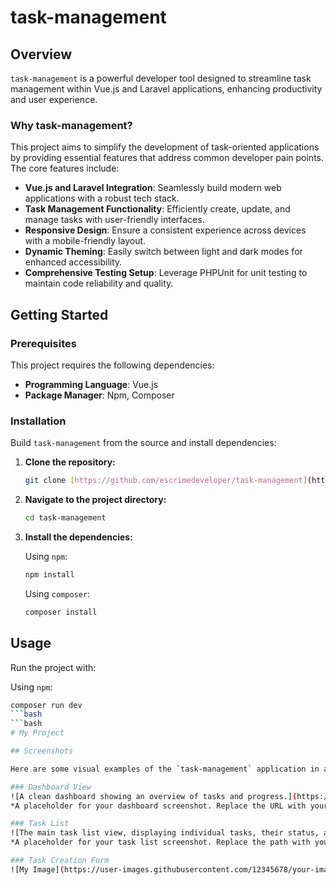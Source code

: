 # task-management

## Overview

`task-management` is a powerful developer tool designed to streamline task management within Vue.js and Laravel applications, enhancing productivity and user experience.

### Why task-management?

This project aims to simplify the development of task-oriented applications by providing essential features that address common developer pain points. The core features include:

-   **Vue.js and Laravel Integration**: Seamlessly build modern web applications with a robust tech stack.
-   **Task Management Functionality**: Efficiently create, update, and manage tasks with user-friendly interfaces.
-   **Responsive Design**: Ensure a consistent experience across devices with a mobile-friendly layout.
-   **Dynamic Theming**: Easily switch between light and dark modes for enhanced accessibility.
-   **Comprehensive Testing Setup**: Leverage PHPUnit for unit testing to maintain code reliability and quality.

## Getting Started

### Prerequisites

This project requires the following dependencies:

-   **Programming Language**: Vue.js
-   **Package Manager**: Npm, Composer

### Installation

Build `task-management` from the source and install dependencies:

1.  **Clone the repository:**
    ```bash
    git clone [https://github.com/escrimedeveloper/task-management](https://github.com/escrimedeveloper/task-management)
    ```

2.  **Navigate to the project directory:**
    ```bash
    cd task-management
    ```

3.  **Install the dependencies:**

    Using `npm`:
    ```bash
    npm install
    ```

    Using `composer`:
    ```bash
    composer install
    ```

## Usage

Run the project with:

Using `npm`:
```bash
composer run dev
```bash
```bash
# My Project

## Screenshots

Here are some visual examples of the `task-management` application in action:

### Dashboard View
![A clean dashboard showing an overview of tasks and progress.](https://drive.google.com/file/d/1VltCWEWDQAJuYfZjR_2VJMae3Q4IqZCY/view?usp=sharing)
*A placeholder for your dashboard screenshot. Replace the URL with your actual image link.*

### Task List
![The main task list view, displaying individual tasks, their status, and details.](https://drive.google.com/file/d/1VltCWEWDQAJuYfZjR_2VJMae3Q4IqZCY/view?usp=sharing)
*A placeholder for your task list screenshot. Replace the path with your actual image link/path.*

### Task Creation Form
![My Image](https://user-images.githubusercontent.com/12345678/your-image.png)
